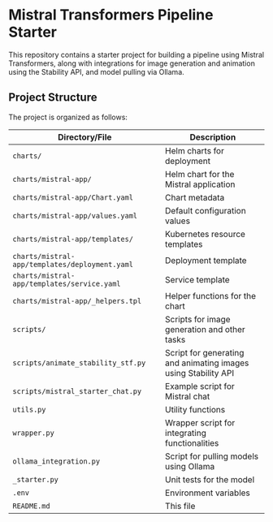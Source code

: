 # Mistral Transformers Pipeline Starter

This repository contains a starter project for building a pipeline using Mistral Transformers, along with integrations for image generation and animation using the Stability API, and model pulling via Ollama.

## Project Structure

The project is organized as follows:

| Directory/File | Description |
|---|---|
| `charts/` | Helm charts for deployment |
| `charts/mistral-app/` | Helm chart for the Mistral application |
| `charts/mistral-app/Chart.yaml` | Chart metadata |
| `charts/mistral-app/values.yaml` | Default configuration values |
| `charts/mistral-app/templates/` | Kubernetes resource templates |
| `charts/mistral-app/templates/deployment.yaml` | Deployment template |
| `charts/mistral-app/templates/service.yaml` | Service template |
| `charts/mistral-app/_helpers.tpl` | Helper functions for the chart |
| `scripts/` | Scripts for image generation and other tasks |
| `scripts/animate_stability_stf.py` | Script for generating and animating images using Stability API |
| `scripts/mistral_starter_chat.py` | Example script for Mistral chat |
| `utils.py` | Utility functions |
| `wrapper.py` | Wrapper script for integrating functionalities |
| `ollama_integration.py` | Script for pulling models using Ollama |
| `_starter.py` | Unit tests for the model |
| `.env` | Environment variables |
| `README.md` | This file |

